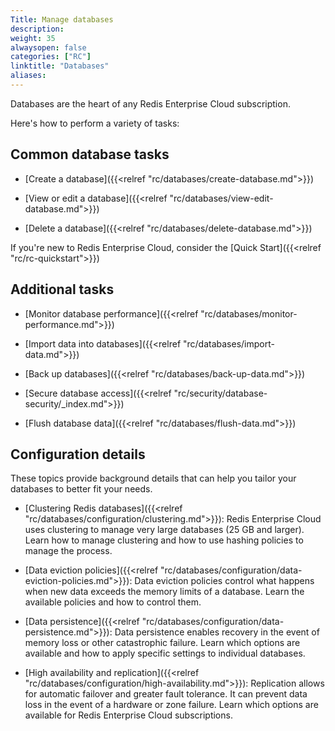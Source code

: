 ```yaml
---
Title: Manage databases
description:
weight: 35
alwaysopen: false
categories: ["RC"]
linktitle: "Databases"
aliases: 
---
```


Databases are the heart of any Redis Enterprise Cloud subscription.  

Here's how to perform a variety of tasks:

## Common database tasks

- [Create a database]({{<relref "rc/databases/create-database.md">}})

- [View or edit a database]({{<relref "rc/databases/view-edit-database.md">}})

- [Delete a database]({{<relref "rc/databases/delete-database.md">}})

If you're new to Redis Enterprise Cloud, consider the [Quick Start]({{<relref "rc/rc-quickstart">}})

## Additional tasks

- [Monitor database performance]({{<relref "rc/databases/monitor-performance.md">}}) 

- [Import data into databases]({{<relref "rc/databases/import-data.md">}}) 

- [Back up databases]({{<relref "rc/databases/back-up-data.md">}})

- [Secure database access]({{<relref "rc/security/database-security/_index.md">}})

- [Flush database data]({{<relref "rc/databases/flush-data.md">}})

## Configuration details

These topics provide background details that can help you tailor your databases to better fit your needs.

- [Clustering Redis databases]({{<relref "rc/databases/configuration/clustering.md">}}): Redis Enterprise Cloud uses clustering to manage very large databases (25 GB and larger). Learn how to manage clustering and how to use hashing policies to manage the process.

- [Data eviction policies]({{<relref "rc/databases/configuration/data-eviction-policies.md">}}): Data eviction policies control what happens when new data exceeds the memory limits of a database. Learn the available policies and how to control them.

- [Data persistence]({{<relref "rc/databases/configuration/data-persistence.md">}}): Data persistence enables recovery in the event of memory loss or other catastrophic failure. Learn which options are available and how to apply specific settings to individual databases.

- [High availability and replication]({{<relref "rc/databases/configuration/high-availability.md">}}): Replication allows for automatic failover and greater fault tolerance. It can prevent data loss in the event of a hardware or zone failure.  Learn which options are available for Redis Enterprise Cloud subscriptions.








